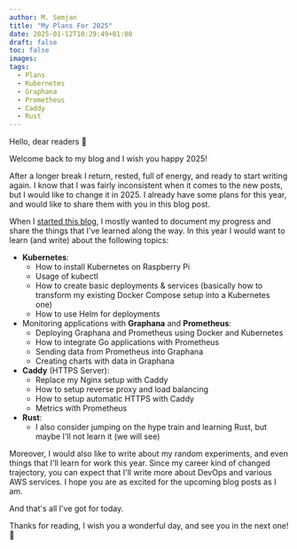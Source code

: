 ```yaml
---
author: M. Semjan
title: "My Plans For 2025"
date: 2025-01-12T10:29:49+01:00
draft: false 
toc: false
images:
tags: 
  - Plans
  - Kubernetes
  - Graphana
  - Prometheus
  - Caddy
  - Rust
---
```

Hello, dear readers 🙂

Welcome back to my blog and I wish you happy 2025!

After a longer break I return, rested, full of energy, and ready to start writing again. I know that I was fairly inconsistent when it comes to the new posts, but I would like to change it in 2025. I already have some plans for this year, and would like to share them with you in this blog post.

When I [started this blog](./my-first-post.md), I mostly wanted to document my progress and share the things that I've learned along the way. In this year I would want to learn (and write) about the following topics:

- **Kubernetes**:
  - How to install Kubernetes on Raspberry Pi
  - Usage of kubectl
  - How to create basic deployments & services (basically how to transform my existing Docker Compose setup into a Kubernetes one)
  - How to use Helm for deployments
- Monitoring applications with **Graphana** and **Prometheus**:
  - Deploying Graphana and Prometheus using Docker and Kubernetes
  - How to integrate Go applications with Prometheus
  - Sending data from Prometheus into Graphana
  - Creating charts with data in Graphana 
- **Caddy** (HTTPS Server):
  - Replace my Nginx setup with Caddy
  - How to setup reverse proxy and load balancing
  - How to setup automatic HTTPS with Caddy
  - Metrics with Prometheus
- **Rust**:
  - I also consider jumping on the hype train and learning Rust, but maybe I'll not learn it (we will see)

Moreover, I would also like to write about my random experiments, and even things that I'll learn for work this year. Since my career kind of changed trajectory, you can expect that I'll write more about DevOps and various AWS services. I hope you are as excited for the upcoming blog posts as I am. 

And that's all I've got for today.

Thanks for reading, I wish you a wonderful day, and see you in the next one! 🙂
